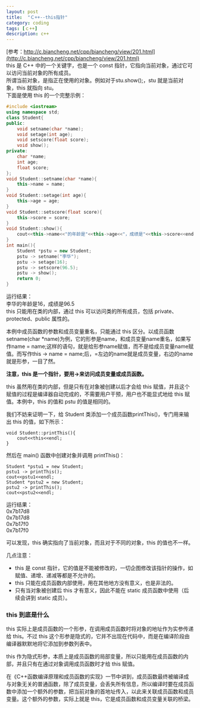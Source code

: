 ```yaml
---
layout: post
title:  "Ｃ++--this指针"
category: coding
tags: [ｃ++]
description: c++
---  
```


[参考：http://c.biancheng.net/cpp/biancheng/view/201.html](http://c.biancheng.net/cpp/biancheng/view/201.html)  
this 是 C++ 中的一个关键字，也是一个 const 指针，它指向当前对象，通过它可以访问当前对象的所有成员。  
所谓当前对象，是指正在使用的对象。例如对于stu.show();，stu 就是当前对象，this 就指向 stu。  
下面是使用 this 的一个完整示例：
```c++
#include <iostream>
using namespace std;
class Student{
public:
    void setname(char *name);
    void setage(int age);
    void setscore(float score);
    void show();
private:
    char *name;
    int age;
    float score;
};
void Student::setname(char *name){
    this->name = name;
}
void Student::setage(int age){
    this->age = age;
}
void Student::setscore(float score){
    this->score = score;
}
void Student::show(){
    cout<<this->name<<"的年龄是"<<this->age<<"，成绩是"<<this->score<<endl;
}
int main(){
    Student *pstu = new Student;
    pstu -> setname("李华");
    pstu -> setage(16);
    pstu -> setscore(96.5);
    pstu -> show();
    return 0;
}
```
运行结果：  
李华的年龄是16，成绩是96.5  
this 只能用在类的内部，通过 this 可以访问类的所有成员，包括 private、protected、public 属性的。  

本例中成员函数的参数和成员变量重名，只能通过 this 区分。以成员函数setname(char *name)为例，它的形参是name，和成员变量name重名，如果写作name = name;这样的语句，就是给形参name赋值，而不是给成员变量name赋值。而写作this -> name = name;后，=左边的name就是成员变量，右边的name就是形参，一目了然。  

**注意，this 是一个指针，要用->来访问成员变量或成员函数。**

this 虽然用在类的内部，但是只有在对象被创建以后才会给 this 赋值，并且这个赋值的过程是编译器自动完成的，不需要用户干预，用户也不能显式地给 this 赋值。本例中，this 的值和 pstu 的值是相同的。  

我们不妨来证明一下，给 Student 类添加一个成员函数printThis()，专门用来输出 this 的值，如下所示：  
```
void Student::printThis(){
    cout<<this<<endl;
}
```
然后在 main() 函数中创建对象并调用 printThis()：  
```
Student *pstu1 = new Student; 
pstu1 -> printThis();
cout<<pstu1<<endl;
Student *pstu2 = new Student;
pstu2 -> printThis();
cout<<pstu2<<endl;
```
运行结果：  
0x7b17d8  
0x7b17d8  
0x7b17f0  
0x7b17f0  

可以发现，this 确实指向了当前对象，而且对于不同的对象，this 的值也不一样。  

几点注意：  

* this 是 const 指针，它的值是不能被修改的，一切企图修改该指针的操作，如赋值、递增、递减等都是不允许的。
* this 只能在成员函数内部使用，用在其他地方没有意义，也是非法的。  
* 只有当对象被创建后 this 才有意义，因此不能在 static 成员函数中使用（后续会讲到 static 成员）。  
  
### this 到底是什么  
this 实际上是成员函数的一个形参，在调用成员函数时将对象的地址作为实参传递给 this。不过 this 这个形参是隐式的，它并不出现在代码中，而是在编译阶段由编译器默默地将它添加到参数列表中。  

this 作为隐式形参，本质上是成员函数的局部变量，所以只能用在成员函数的内部，并且只有在通过对象调用成员函数时才给 this 赋值。  

在《C++函数编译原理和成员函数的实现》一节中讲到，成员函数最终被编译成与对象无关的普通函数，除了成员变量，会丢失所有信息，所以编译时要在成员函数中添加一个额外的参数，把当前对象的首地址传入，以此来关联成员函数和成员变量。这个额外的参数，实际上就是 this，它是成员函数和成员变量关联的桥梁。  


